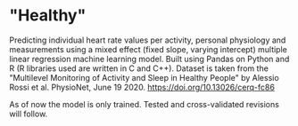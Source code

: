 # "Healthy"
 Predicting individual heart rate values per activity, personal physiology and measurements using 
 a mixed effect (fixed slope, varying intercept) multiple linear regression machine learning model.
 Built using Pandas on Python and R (R libraries used are written in C and C++).
 Dataset is taken from the "Multilevel Monitoring of Activity and Sleep in Healthy People" 
 by Alessio Rossi et al. PhysioNet, June 19 2020.
 https://doi.org/10.13026/cerq-fc86
 
 As of now the model is only trained. Tested and cross-validated revisions will follow.
